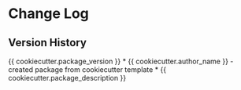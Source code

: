 Change Log
==========

Version History
---------------

{{ cookiecutter.package_version }}
    * {{ cookiecutter.author_name }} - created package from cookiecutter template
    * {{ cookiecutter.package_description }}
